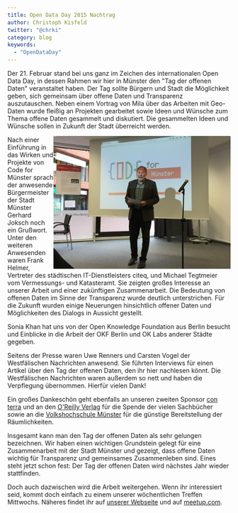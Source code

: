 ```yaml
---
title: Open Data Day 2015 Nachtrag
author: Christoph Kisfeld
twitter: "@chrki"
category: blog
keywords:
  - "OpenDataDay"
---
```

Der 21. Februar stand bei uns ganz im Zeichen des internationalen Open Data Day, in dessen Rahmen wir hier in Münster den "Tag der offenen Daten" veranstaltet haben. Der Tag sollte Bürgern und Stadt die Möglichkeit geben, sich gemeinsam über offene Daten und Transparenz auszutauschen. Neben einem Vortrag von Mila über das Arbeiten mit Geo-Daten wurde fleißig an Projekten gearbeitet sowie Ideen und Wünsche zum Thema offene Daten gesammelt und diskutiert. Die gesammelten Ideen und Wünsche sollen in Zukunft der Stadt überreicht werden.

<img src="/img/odd2015-gerhard-joksch-300px.jpg" style="float:right"/>

Nach einer Einführung in das Wirken und Projekte von Code for Münster sprach der anwesende Bürgermeister der Stadt Münster Gerhard Joksch noch ein Grußwort. Unter den weiteren Anwesenden waren Frank Helmer, Vertreter des städtischen IT-Dienstleisters citeq, und Michael Tegtmeier vom Vermessungs- und Katasteramt. Sie zeigten großes Interesse an unserer Arbeit und einer zukünftigen Zusammenarbeit. Die Bedeutung von offenen Daten im Sinne der Transparenz wurde deutlich unterstrichen. Für die Zukunft wurden einige Neuerungen hinsichtlich offener Daten und Möglichkeiten des Dialogs in Aussicht gestellt.

Sonia Khan hat uns von der Open Knowledge Foundation aus Berlin besucht und Einblicke in die Arbeit der OKF Berlin und OK Labs anderer Städte gegeben.

Seitens der Presse waren Uwe Renners und Carsten Vogel der Westfälischen Nachrichten anwesend. Sie führten Interviews für einen Artikel über den Tag der offenen Daten, den ihr hier nachlesen könnt. Die Westfälischen Nachrichten waren außerdem so nett und haben die Verpflegung übernommen. Hierfür vielen Dank!

Ein großes Dankeschön geht ebenfalls an unseren zweiten Sponsor [con terra](http://www.conterra.de/) und an den [O'Reilly Verlag](http://www.oreilly.de/) für die Spende der vielen Sachbücher sowie an die [Volkshochschule Münster](http://vhs.muenster.de/) für die günstige Bereitstellung der Räumlichkeiten.

Insgesamt kann man den Tag der offenen Daten als sehr gelungen bezeichnen. Wir haben einen wichtigen Grundstein gelegt für eine Zusammenarbeit mit der Stadt Münster und gezeigt, dass offene Daten wichtig für Transparenz und gemeinsames Zusammenleben sind. Eines steht jetzt schon fest: Der Tag der offenen Daten wird nächstes Jahr wieder stattfinden.

Doch auch dazwischen wird die Arbeit weitergehen. Wenn ihr interessiert seid, kommt doch einfach zu einem unserer wöchentlichen Treffen Mittwochs. Näheres findet ihr auf [unserer Webseite](http://codeformuenster.org/) und auf [meetup.com](http://www.meetup.com/OK-Lab-Munster/).